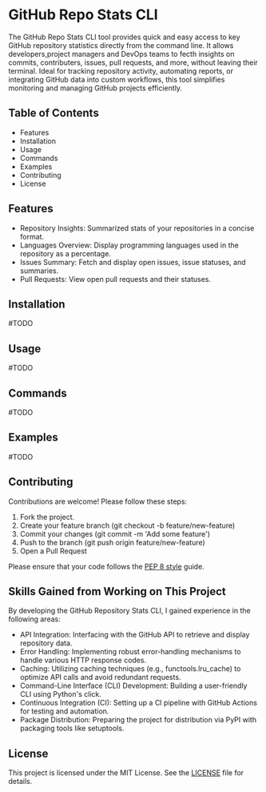 <h1>GitHub Repo Stats CLI</h1>

The GitHub Repo Stats CLI tool provides quick and easy access to key GitHub repository statistics directly from the command line. It allows developers,project managers and DevOps teams to fecth insights on commits, contributers, issues, pull requests, and more, without leaving their terminal. Ideal for tracking repository activity, automating reports, or integrating GitHub data into custom workflows, this tool simplifies monitoring and managing GitHub projects efficiently.


<h2>Table of Contents</h2>

  - Features
  - Installation
  - Usage
  - Commands
  - Examples
  - Contributing
  - License


<h2>Features</h2>

  - Repository Insights: Summarized stats of your repositories in a concise format.
  - Languages Overview: Display programming languages used in the repository as a percentage.
  - Issues Summary: Fetch and display open issues, issue statuses, and summaries.
  - Pull Requests: View open pull requests and their statuses.


<h2>Installation</h2>
#TODO

<h2>Usage</h2>
#TODO

<h2>Commands</h2>
#TODO

<h2>Examples</h2>
#TODO


<h2>Contributing</h2>

Contributions are welcome! Please follow these steps:

  1. Fork the project.
  2. Create your feature branch (git checkout -b feature/new-feature)
  3. Commit your changes (git commit -m 'Add some feature')
  4. Push to the branch (git push origin feature/new-feature)
  5. Open a Pull Request

Please ensure that your code follows the [PEP 8 style](https://peps.python.org/pep-0008/) guide.


<h2>Skills Gained from Working on This Project</h2>

By developing the GitHub Repository Stats CLI, I gained experience in the following areas:

- API Integration: Interfacing with the GitHub API to retrieve and display repository data.
- Error Handling: Implementing robust error-handling mechanisms to handle various HTTP response codes.
- Caching: Utilizing caching techniques (e.g., functools.lru_cache) to optimize API calls and avoid redundant requests.
- Command-Line Interface (CLI) Development: Building a user-friendly CLI using Python's click.
- Continuous Integration (CI): Setting up a CI pipeline with GitHub Actions for testing and automation.
- Package Distribution: Preparing the project for distribution via PyPI with packaging tools like setuptools.

<h2>License</h2>

This project is licensed under the MIT License. See the [LICENSE](LICENSE) file for details.
  
